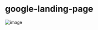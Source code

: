 # google-landing-page
![image](https://user-images.githubusercontent.com/118995837/209512559-3ff57607-44d9-4bf3-a1ae-382a35809c02.png)
